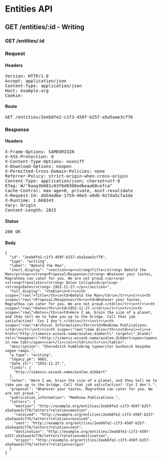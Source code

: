 # Entities API



## GET /entities/:id - Writing

### GET /entities/:id
### Request

#### Headers

<pre>Version: HTTP/1.0
Accept: application/json
Content-Type: application/json
Host: example.org
Cookie: </pre>

#### Route

<pre>GET /entities/2eeb8fe2-c1f3-450f-b257-a5a5aae3cf76</pre>

### Response

#### Headers

<pre>X-Frame-Options: SAMEORIGIN
X-XSS-Protection: 0
X-Content-Type-Options: nosniff
X-Download-Options: noopen
X-Permitted-Cross-Domain-Policies: none
Referrer-Policy: strict-origin-when-cross-origin
Content-Type: application/json; charset=utf-8
ETag: W/&quot;8aaa3b681c63f6d0300edbeaa68cefca&quot;
Cache-Control: max-age=0, private, must-revalidate
X-Request-Id: dd54adbe-1759-46e5-a9db-927da5cfa1de
X-Runtime: 1.668343
Vary: Origin
Content-Length: 2815</pre>

#### Status

<pre>200 OK</pre>

#### Body

~~~
{
  "id": "2eeb8fe2-c1f3-450f-b257-a5a5aae3cf76",
  "type": "writing",
  "label": "Behold the Man",
  "short_display": "<section><p><strong>Title</strong> Behold the Man</p>\n<p><strong>Proposal/Response</strong> Whatever your tastes, Magrathea can cater for you. We are not proud.</p>\n<p><strong>Translator</strong> Oolon Colluphid</p>\n<p><strong>Date</strong> 1952-11-27.</p></section>",
  "full_display": "<table>\n<tr>\n<th scope=\"row\">Title</th>\n<td>Behold the Man</td>\n</tr>\n<tr>\n<th scope=\"row\">Proposal/Response</th>\n<td>Whatever your tastes, Magrathea can cater for you. We are not proud.</td>\n</tr>\n<tr>\n<th scope=\"row\">Date</th>\n<td>1952-11-27.</td>\n</tr>\n<tr>\n<th scope=\"row\">Notes</th>\n<td>Here I am, brain the size of a planet, and they tell me to take you up to the bridge. Call that job satisfaction? 'Cos I don't.</td>\n</tr>\n<tr>\n<th scope=\"row\">Archival Information</th>\n<td>Medknow Publications.</td>\n</tr>\n<tr>\n<th scope=\"row\">See Also</th>\n<td><ul><li><a href=\"http://simonis-wisozk.name/azalee.dibbert\" target=\"_blank\" rel=\"noopener\">http://simonis-wisozk.name/azalee.dibbert<span>(opens in new tab)</span></a></li></ul></td>\n</tr>\n</table>",
  "description": "Shoreditch humblebrag typewriter bushwick bespoke vegan ramps.",
  "e_type": "writing",
  "legacy_pk": 9865,
  "date_str": "1952-11-27.",
  "links": [
    "http://simonis-wisozk.name/azalee.dibbert"
  ],
  "notes": "Here I am, brain the size of a planet, and they tell me to take you up to the bridge. Call that job satisfaction? 'Cos I don't.",
  "proposal": "Whatever your tastes, Magrathea can cater for you. We are not proud.",
  "publication_information": "Medknow Publications.",
  "letters": {
    "mention": "http://example.org/entities/2eeb8fe2-c1f3-450f-b257-a5a5aae3cf76/letters?relation=mention",
    "received": "http://example.org/entities/2eeb8fe2-c1f3-450f-b257-a5a5aae3cf76/letters?relation=received",
    "sent": "http://example.org/entities/2eeb8fe2-c1f3-450f-b257-a5a5aae3cf76/letters?relation=sent",
    "destination": "http://example.org/entities/2eeb8fe2-c1f3-450f-b257-a5a5aae3cf76/letters?relation=destination",
    "origin": "http://example.org/entities/2eeb8fe2-c1f3-450f-b257-a5a5aae3cf76/letters?relation=origin"
  }
}
~~~

